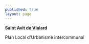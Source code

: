 ```yaml
---
published: true
layout: page
---
```


**Saint Avit de Vialard**

Plan Local d'Urbanisme intercommunal
